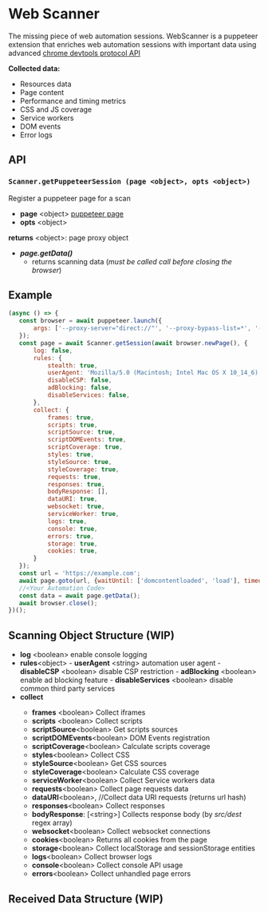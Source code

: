 
# Web Scanner

The missing piece of web automation sessions.
WebScanner is a puppeteer extension that enriches web automation sessions with important data using advanced [chrome devtools protocol API](https://chromedevtools.github.io/devtools-protocol/)

**Collected data:**
- Resources data
- Page content
- Performance and timing metrics 
- CSS and JS coverage
- Service workers
- DOM events
- Error logs

## API

### `Scanner.getPuppeteerSession (page <object>, opts <object>)` 
Register a puppeteer page for a scan
- **page**  \<object> 
	     [puppeteer page](https://github.com/GoogleChrome/puppeteer/blob/master/docs/api.md#class-page) 
 - **opts** \<object> 

**returns** \<object>: page proxy object 
- ***page.getData()***
	-  returns scanning data (*must be called call before closing the browser*)

## Example

 ````javascript
(async () => {
    const browser = await puppeteer.launch({
        args: ['--proxy-server="direct://"', '--proxy-bypass-list=*', '--enable-precise-memory-info']
    });
    const page = await Scanner.getSession(await browser.newPage(), {
        log: false,
        rules: {
            stealth: true,
            userAgent: 'Mozilla/5.0 (Macintosh; Intel Mac OS X 10_14_6) AppleWebKit/537.36 (KHTML, like Gecko) Chrome/79.0.3933.0 Safari/537.36',
            disableCSP: false,
            adBlocking: false,
            disableServices: false,
        },
        collect: {
            frames: true,
            scripts: true,
            scriptSource: true,
            scriptDOMEvents: true,
            scriptCoverage: true,
            styles: true,
            styleSource: true,
            styleCoverage: true,
            requests: true,
            responses: true,
            bodyResponse: [],
            dataURI: true,
            websocket: true,
            serviceWorker: true,
            logs: true,
            console: true,
            errors: true,
            storage: true,
            cookies: true,
        }
    });
    const url = 'https://example.com';
    await page.goto(url, {waitUntil: ['domcontentloaded', 'load'], timeout: 0});
    //<Your Automation Code>
    const data = await page.getData();
    await browser.close();
})();
````

## Scanning Object  Structure (WIP)
- **log** \<boolean> enable console logging 
- **rules**\<object>
      - **userAgent** \<string> automation user agent
      - **disableCSP**  \<boolean> disable CSP restriction
      - **adBlocking** \<boolean> enable ad blocking feature
      - **disableServices** \<boolean> disable common third party services 
- **collect** <obj>
	- **frames** \<boolean> Collect iframes
	- **scripts** \<boolean> Collect scripts
	- **scriptSource**\<boolean> Get scripts sources
	- **scriptDOMEvents**\<boolean> DOM Events registration
	- **scriptCoverage**\<boolean> Calculate scripts coverage
	- **styles**\<boolean> Collect CSS 
	- **styleSource**\<boolean>  Get CSS sources
	- **styleCoverage**\<boolean>  Calculate CSS coverage
	- **serviceWorker**\<boolean> Collect Service workers data
	- **requests**\<boolean> Collect page requests data
	- 	**dataURI**\<boolean>, //Collect data URI requests (returns url hash)
	- **responses**\<boolean>  Collect responses 
	- **bodyResponse**: [\<string>]  Collects response body (by *src/dest* regex array)
	- **websocket**\<boolean> Collect websocket connections
	- **cookies**\<boolean>  Returns all cookies from the page
	- **storage**\<boolean> Collect localStorage and sessionStorage entities
	- **logs**\<boolean> Collect browser logs 
	- **console**\<boolean> Collect console API usage
	- **errors**\<boolean> Collect unhandled page errors

## Received Data Structure (WIP)

